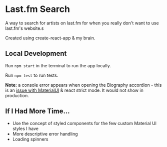 # Last.fm Search

A way to search for artists on last.fm for when you really don't want to use last.fm's website.s

Created using create-react-app & my brain.

## Local Development

Run `npm start` in the terminal to run the app locally.

Run `npm test` to run tests.

**Note:** a console error appears when opening the Biography accordion - this is an [issue with MaterialUI](https://github.com/mui-org/material-ui/issues/13394) & react strict mode. It would not show in production.

## If I Had More Time...

- Use the concept of styled components for the few custom Material UI styles I have
- More descriptive error handling
- Loading spinners
